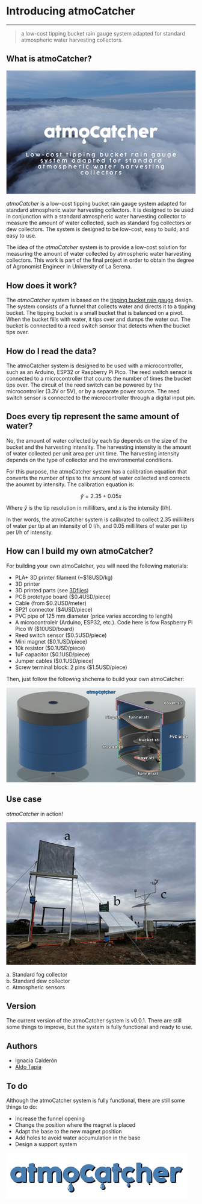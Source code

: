 # Introducing atmoCatcher
_____________________________________________________

> a low-cost tipping bucket rain gauge system adapted for standard atmospheric water harvesting collectors.

## What is atmoCatcher?

![](assets/figure.png)

*atmoCatcher* is a low-cost tipping bucket rain gauge system adapted for standard atmospheric water harvesting collectors. It is designed to be used in conjunction with a standard atmospheric water harvesting collector to measure the amount of water collected, such as standard fog collectors or dew collectors. The system is designed to be low-cost, easy to build, and easy to use.

The idea of the *atmoCatcher* system is to provide a low-cost solution for measuring the amount of water collected by atmospheric water harvesting collectors. This work is part of the final project in order to obtain the degree of Agronomist Engineer in University of La Serena.

## How does it work?

The *atmoCatcher* system is based on the [tipping bucket rain gauge](https://en.wikipedia.org/wiki/Tipping_bucket_rain_gauge) design. The system consists of a funnel that collects water and directs it to a tipping bucket. The tipping bucket is a small bucket that is balanced on a pivot. When the bucket fills with water, it tips over and dumps the water out. The bucket is connected to a reed switch sensor that detects when the bucket tips over.

## How do I read the data?

The atmoCatcher system is designed to be used with a microcontroller, such as an Arduino, ESP32 or Raspberry Pi Pico. The reed switch sensor is connected to a microcontroller that counts the number of times the bucket tips over. The circuit of the reed switch can be powered by the microcontroller (3.3V or 5V), or by a separate power source. The reed switch sensor is connected to the microcontroller through a digital input pin.

## Does every tip represent the same amount of water?

No, the amount of water collected by each tip depends on the size of the bucket and the harvesting intensity. The harvesting intensity is the amount of water collected per unit area per unit time. The harvesting intensity depends on the type of collector and the environmental conditions.

For this purpose, the atmoCatcher system has a calibration equation that converts the number of tips to the amount of water collected and corrects the aoumnt by intensity. The calibration equation is:

$$\hat{y}=2.35+0.05x$$

Where $\hat{y}$ is the tip resolution in milliliters, and $x$ is the intensity (l/h).

In ther words, the atmoCatcher system is calibrated to collect 2.35 milliliters of water per tip at an intensity of 0 l/h, and 0.05 milliliters of water per tip per l/h of intensity.

## How can I build my own atmoCatcher?

For building your own atmoCatcher, you will need the following materials:

 - PLA+ 3D printer filament (~$18USD/kg)
 - 3D printer
 - 3D printed parts (see [3Dfiles](/3dfiles))
 - PCB prototype board ($0.4USD/piece)
 - Cable (from $0.2USD/meter)
 - SP21 connector ($4USD/piece)
 - PVC pipe of 125 mm diameter (price varies according to length)
 - A microcontrolelr (Arduino, ESP32, etc.). Code here is fow Raspberry Pi Pico W ($10USD/board)
 - Reed switch sensor ($0.5USD/piece)
 - Mini magnet ($0.1USD/piece)
 - 10k resistor ($0.1USD/piece)
 - 1uF capacitor ($0.1USD/piece)
 - Jumper cables ($0.1USD/piece)
 - Screw terminal block: 2 pins ($1.5USD/piece)

Then, just follow the following shchema to build your own atmoCatcher:

![](assets/build_schema.png)

## Use case

*atmoCatcher* in action!

![](assets/usecase.jpg)

  a. Standard fog collector  
  b. Standard dew collector  
  c. Atmospheric sensors

## Version

The current version of the atmoCatcher system is v0.0.1. There are still some things to improve, but the system is fully functional and ready to use.

## Authors

 - Ignacia Calderón
 - [Aldo Tapia](https://www.linkedin.com/in/aldo-tapia)

## To do

Although the atmoCatcher system is fully functional, there are still some things to do:

 - Increase the funnel opening
 - Change the position where the magnet is placed
 - Adapt the base to the new magnet position
 - Add holes to avoid water accumulation in the base
 - Design a support system

![](assets/logo.png)